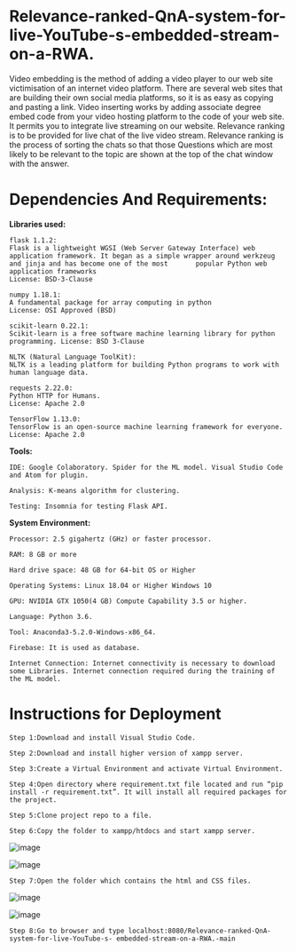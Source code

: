 # Relevance-ranked-QnA-system-for-live-YouTube-s-embedded-stream-on-a-RWA.
Video embedding is the method of adding a video player to our web site victimisation of an internet video platform. There are several web sites that are building their own social media platforms, so it is as easy as copying and pasting a link. Video inserting works by adding associate degree embed code from your video hosting platform to the code of your web site. It permits you to integrate live streaming on our website.
Relevance ranking is to be provided for live chat of the live video stream. Relevance ranking is the process of sorting the chats so that those Questions which are most likely to be relevant to the topic are shown at the top of the chat window with the answer.
# Dependencies And Requirements:
**Libraries used:**
    
    flask 1.1.2: 
    Flask is a lightweight WGSI (Web Server Gateway Interface) web application framework. It began as a simple wrapper around werkzeug and jinja and has become one of the most       popular Python web application frameworks 
    License: BSD-3-Clause 
    
    numpy 1.18.1: 
    A fundamental package for array computing in python 
    License: OSI Approved (BSD) 
    
    scikit-learn 0.22.1: 
    Scikit-learn is a free software machine learning library for python programming. License: BSD 3-Clause 

    NLTK (Natural Language ToolKit):
    NLTK is a leading platform for building Python programs to work with human language data.
    
    requests 2.22.0: 
    Python HTTP for Humans. 
    License: Apache 2.0 
    
    TensorFlow 1.13.0: 
    TensorFlow is an open-source machine learning framework for everyone. 
    License: Apache 2.0 


**Tools:**
  
    IDE: Google Colaboratory. Spider for the ML model. Visual Studio Code and Atom for plugin.
  
    Analysis: K-means algorithm for clustering.
    
    Testing: Insomnia for testing Flask API.


**System Environment:**
    
    Processor: 2.5 gigahertz (GHz) or faster processor.
    
    RAM: 8 GB or more

    Hard drive space: 48 GB for 64-bit OS or Higher

    Operating Systems: Linux 18.04 or Higher Windows 10

    GPU: NVIDIA GTX 1050(4 GB) Compute Capability 3.5 or higher.

    Language: Python 3.6.

    Tool: Anaconda3-5.2.0-Windows-x86_64.
    
    Firebase: It is used as database.

    Internet Connection: Internet connectivity is necessary to download some Libraries. Internet connection required during the training of the ML model.
    
    
   # Instructions for Deployment

    Step 1:Download and install Visual Studio Code.
	
    Step 2:Download and install higher version of xampp server.

    Step 3:Create a Virtual Environment and activate Virtual Environment.
    
    Step 4:Open directory where requirement.txt file located and run “pip install -r requirement.txt”. It will install all required packages for the project.
    
    Step 5:Clone project repo to a file.
    
    Step 6:Copy the folder to xampp/htdocs and start xampp server.
    
   ![image](https://user-images.githubusercontent.com/61876986/125165225-f63db200-e14a-11eb-9edc-b116ec8115d3.png)
    
   ![image](https://user-images.githubusercontent.com/61876986/125165265-21280600-e14b-11eb-8be2-3754ead27310.png)

    Step 7:Open the folder which contains the html and CSS files.
    
   ![image](https://user-images.githubusercontent.com/61876986/125165333-59c7df80-e14b-11eb-951d-965bab95f863.png)
    
   ![image](https://user-images.githubusercontent.com/61876986/125165340-651b0b00-e14b-11eb-9e61-a7c82f1de7cf.png)

    Step 8:Go to browser and type localhost:8080/Relevance-ranked-QnA-system-for-live-YouTube-s- embedded-stream-on-a-RWA.-main
